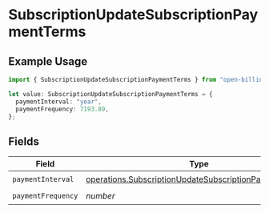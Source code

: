# SubscriptionUpdateSubscriptionPaymentTerms

## Example Usage

```typescript
import { SubscriptionUpdateSubscriptionPaymentTerms } from "open-billing/models/operations";

let value: SubscriptionUpdateSubscriptionPaymentTerms = {
  paymentInterval: "year",
  paymentFrequency: 7193.89,
};
```

## Fields

| Field                                                                                                                                | Type                                                                                                                                 | Required                                                                                                                             | Description                                                                                                                          |
| ------------------------------------------------------------------------------------------------------------------------------------ | ------------------------------------------------------------------------------------------------------------------------------------ | ------------------------------------------------------------------------------------------------------------------------------------ | ------------------------------------------------------------------------------------------------------------------------------------ |
| `paymentInterval`                                                                                                                    | [operations.SubscriptionUpdateSubscriptionPaymentInterval](../../models/operations/subscriptionupdatesubscriptionpaymentinterval.md) | :heavy_check_mark:                                                                                                                   | N/A                                                                                                                                  |
| `paymentFrequency`                                                                                                                   | *number*                                                                                                                             | :heavy_check_mark:                                                                                                                   | N/A                                                                                                                                  |